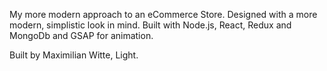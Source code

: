 My more modern approach to an eCommerce Store. Designed with a more modern, simplistic look in mind. Built with Node.js, React, Redux and MongoDb and GSAP for animation.

Built by Maximilian Witte, Light.